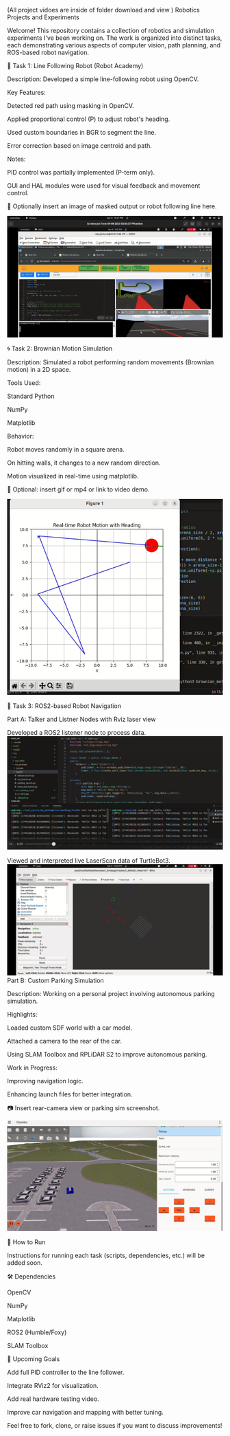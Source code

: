 (All project vidoes are inside of folder download and view )
Robotics Projects and Experiments

Welcome! This repository contains a collection of robotics and simulation experiments I've been working on. The work is organized into distinct tasks, each demonstrating various aspects of computer vision, path planning, and ROS-based robot navigation.

🚗 Task 1: Line Following Robot (Robot Academy)

Description:
Developed a simple line-following robot using OpenCV.

Key Features:

Detected red path using masking in OpenCV.

Applied proportional control (P) to adjust robot's heading.

Used custom boundaries in BGR to segment the line.

Error correction based on image centroid and path.

Notes:

PID control was partially implemented (P-term only).

GUI and HAL modules were used for visual feedback and movement control.

📸 Optionally insert an image of masked output or robot following line here.

![Line Following Output](images/linefollower.png)

🌀 Task 2: Brownian Motion Simulation

Description:
Simulated a robot performing random movements (Brownian motion) in a 2D space.

Tools Used:

Standard Python

NumPy

Matplotlib

Behavior:

Robot moves randomly in a square arena.

On hitting walls, it changes to a new random direction.

Motion visualized in real-time using matplotlib.

🎥 Optional: insert gif or mp4 or link to video demo.

![Brownian Motion](images/motion.png)

🤖 Task 3: ROS2-based Robot Navigation

Part A: Talker and Listner Nodes with Rviz laser view 

Developed a ROS2 listener node to process data.
![Listener and talker ](images/nodes.png)

Viewed and interpreted live LaserScan data of TurtleBot3.
![laser view ](images/image.png)
Part B: Custom Parking Simulation

Description:
Working on a personal project involving autonomous parking simulation.

Highlights:

Loaded custom SDF world with a car model.

Attached a camera to the rear of the car.

Using SLAM Toolbox and RPLiDAR S2 to improve autonomous parking.

Work in Progress:

Improving navigation logic.

Enhancing launch files for better integration.

📷 Insert rear-camera view or parking sim screenshot.

![Parking Camera View](images/park.png)

📌 How to Run

Instructions for running each task (scripts, dependencies, etc.) will be added soon.

🛠 Dependencies

OpenCV

NumPy

Matplotlib

ROS2 (Humble/Foxy)

SLAM Toolbox


🎯 Upcoming Goals

Add full PID controller to the line follower.

Integrate RViz2 for visualization.

Add real hardware testing video.

Improve car navigation and mapping with better tuning.

Feel free to fork, clone, or raise issues if you want to discuss improvements!

